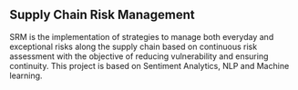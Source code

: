 ## Supply Chain Risk Management
SRM is the implementation of strategies to manage both everyday and exceptional risks along the supply chain based on continuous risk assessment with the objective of reducing vulnerability and ensuring continuity. This project is based on Sentiment Analytics, NLP and Machine learning.